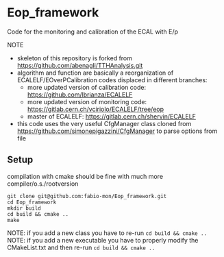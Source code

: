 # Eop_framework 
Code for the monitoring and calibration of the ECAL with E/p    


NOTE     
 - skeleton of this repository is forked from https://github.com/abenagli/TTHAnalysis.git    
 - algorithm and function are basically a reorganization of ECALELF/EOverPCalibration codes displaced in different branches:      
    - more updated version of calibration code: https://github.com/lbrianza/ECALELF      
    - more updated version of	monitoring code:  https://gitlab.cern.ch/vciriolo/ECALELF/tree/eop      
    - master of ECALELF:                        https://gitlab.cern.ch/shervin/ECALELF      
 - this code uses the very useful CfgManager class cloned from https://github.com/simonepigazzini/CfgManager to parse options from file 


## Setup
compilation with cmake should be fine with much more compiler/o.s./rootversion 
   ```
   git clone git@github.com:fabio-mon/Eop_framework.git
   cd Eop_framework
   mkdir build
   cd build && cmake ..
   make
   ```
NOTE: if you add a new class you have to re-run `cd build && cmake ..`    
NOTE: if you add a new executable you have to properly modify the CMakeList.txt and then re-run `cd build && cmake ..`